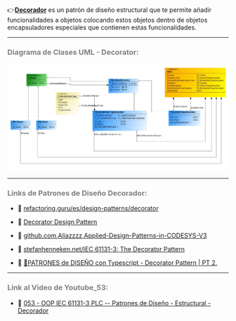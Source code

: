 👉[**Decorador**](https://refactoring.guru/es/design-patterns/decorator) es un patrón de diseño estructural que te permite añadir funcionalidades a objetos colocando estos objetos dentro de objetos encapsuladores especiales que contienen estas funcionalidades.
***
### <span style="color:grey">Diagrama de Clases UML - Decorator:</span>

![Design_Pattern_Structural_Decorator](../../imagenes/Design_Pattern_Structural_Decorator.JPG)
***
### <span style="color:grey">Links de Patrones de Diseño Decorador:</span>

- 🔗 [refactoring.guru/es/design-patterns/decorator](https://refactoring.guru/es/design-patterns/decorator)

- 🔗 [Decorator Design Pattern](https://www.twincontrols.com/community/twincat-knowledgebase/decorator-design-pattern/#post-655)

- 🔗 [github.com,Aliazzzz,Applied-Design-Patterns-in-CODESYS-V3](https://github.com/Aliazzzz/Applied-Design-Patterns-in-CODESYS-V3)

- 🔗 [stefanhenneken.net/IEC 61131-3: The Decorator Pattern](https://stefanhenneken.net/2019/02/16/iec-61131-3-the-decorator-pattern/)

- 🔗 [🤩PATRONES de DISEÑO con Typescript - Decorator Pattern | PT 2.](https://www.youtube.com/watch?v=6FfqopVI9bo)

***
### <span style="color:grey">Link al Video de Youtube_53:</span>
- 🔗 [053 - OOP IEC 61131-3 PLC -- Patrones de Diseño - Estructural - Decorador]()